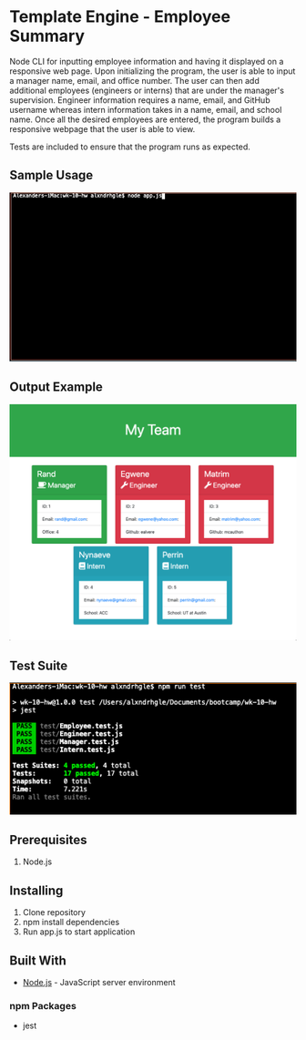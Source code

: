 # Template Engine - Employee Summary

Node CLI for inputting employee information and having it displayed on a responsive web page. Upon initializing the program, the user is able to input a manager name, email, and office number. The user can then add additional employees (engineers or interns) that are under the manager's supervision. Engineer information requires a name, email, and GitHub username whereas intern information takes in a name, email, and school name. Once all the desired employees are entered, the program builds a responsive webpage that the user is able to view.

Tests are included to ensure that the program runs as expected.




## Sample Usage
![](sample-usage.gif)

## Output Example
![](output-example.png)

## Test Suite
![](test-suite.png)

## Prerequisites

1. Node.js

## Installing

1. Clone repository
2. npm install dependencies
3. Run app.js to start application

## Built With

- [Node.js](https://nodejs.org/en/) - JavaScript server environment

### npm Packages

- jest
